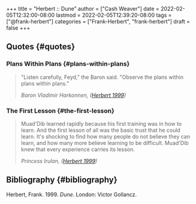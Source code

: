 +++
title = "Herbert :: Dune"
author = ["Cash Weaver"]
date = 2022-02-05T12:32:00-08:00
lastmod = 2022-02-05T12:39:20-08:00
tags = ["@frank-herbert"]
categories = ["Frank-Herbert", "frank-herbert"]
draft = false
+++

## Quotes {#quotes}


### Plans Within Plans {#plans-within-plans}

> "Listen carefully, Feyd," the Baron said. "Observe the plans within plans within plans."
>
> _Baron Vladimir Harkonnen, (<a href="#citeproc_bib_item_1">Herbert 1999</a>)_


### The First Lesson {#the-first-lesson}

> Muad'Dib learned rapidly because his first training was in how to learn. And the first lesson of all was the basic trust that he could learn. It's shocking to find how many people do not believe they can learn, and how many more believe learning to be difficult. Muad'Dib knew that every experience carries its lesson.
>
> _Princess Irulan, (<a href="#citeproc_bib_item_1">Herbert 1999</a>)_


## Bibliography {#bibliography}

<style>.csl-entry{text-indent: -1.5em; margin-left: 1.5em;}</style><div class="csl-bib-body">
  <div class="csl-entry"><a id="citeproc_bib_item_1"></a>Herbert, Frank. 1999. <i>Dune</i>. London: Victor Gollancz.</div>
</div>
